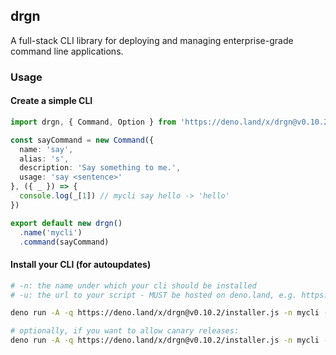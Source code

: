 ## drgn

A full-stack CLI library for deploying and managing enterprise-grade command line applications.

### Usage

#### Create a simple CLI

```ts
import drgn, { Command, Option } from 'https://deno.land/x/drgn@v0.10.2/mod.ts'

const sayCommand = new Command({
  name: 'say',
  alias: 's',
  description: 'Say something to me.',
  usage: 'say <sentence>'
}, ({ _ }) => {
  console.log(_[1]) // mycli say hello -> 'hello'
})

export default new drgn()
  .name('mycli')
  .command(sayCommand)
```

#### Install your CLI (for autoupdates)

```bash
# -n: the name under which your cli should be installed
# -u: the url to your script - MUST be hosted on deno.land, e.g. https://deno.land/x/mycli/$version/cli/mod.ts

deno run -A -q https://deno.land/x/drgn@v0.10.2/installer.js -n mycli -u mycli@$version/cli/mod.ts

# optionally, if you want to allow canary releases:
deno run -A -q https://deno.land/x/drgn@v0.10.2/installer.js -n mycli -u mycli@$version/cli/mod.ts --canary
```

